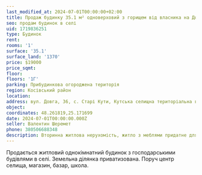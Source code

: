 ```yaml
---
last_modified_at: 2024-07-01T00:00:00+02:00
title: Продаж будинку 35.1 м² одноверховий з горищем від власника на Довгій у с. Старі Кути
seo: продам будинок в селі
uid: 1719836251
type: Будинок
rent:
rooms: '1'
surface: '35.1'
surface_land: '1370'
price: $19000
price_sqmt:
floor:
floors: '1Г'
parking: Прибудинкова огороджена територія
region: Косівський район
location:
address: вул. Довга, 36, с. Старі Кути, Кутська селищна територіальна громада
object:
coordinates: 48.261819,25.171699
date: 2024-07-01T00:00:00.000Z
seller: Валентин Шеремет
phone: 380506688348
description: Вторинна житлова нерухомість, житло з меблями придатне для проживання
---
```


Продається житловий однокімнатний будинок з господарськими будівлями в селі. Земельна ділянка приватизована. Поруч центр селища, магазин, базар, школа.
